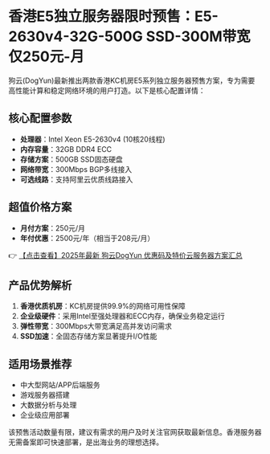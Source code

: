 # 香港E5独立服务器限时预售：E5-2630v4-32G-500G SSD-300M带宽仅250元-月

狗云(DogYun)最新推出两款香港KC机房E5系列独立服务器预售方案，专为需要高性能计算和稳定网络环境的用户打造。以下是核心配置详情：

## 核心配置参数
- **处理器**：Intel Xeon E5-2630v4 (10核20线程)
- **内存容量**：32GB DDR4 ECC
- **存储方案**：500GB SSD固态硬盘
- **网络带宽**：300Mbps BGP多线接入
- **可选线路**：支持阿里云优质线路接入

## 超值价格方案
- **月付方案**：250元/月
- **年付优惠**：2500元/年（相当于208元/月）

👉 [【点击查看】2025年最新 狗云DogYun 优惠码及特价云服务器方案汇总](https://bit.ly/DogYun)

## 产品优势解析
1. **香港优质机房**：KC机房提供99.9%的网络可用性保障
2. **企业级硬件**：采用Intel至强处理器和ECC内存，确保业务稳定运行
3. **弹性带宽**：300Mbps大带宽满足高并发访问需求
4. **SSD加速**：全固态存储方案显著提升I/O性能

## 适用场景推荐
- 中大型网站/APP后端服务
- 游戏服务器搭建
- 大数据分析与处理
- 企业级应用部署

该预售活动数量有限，建议有需求的用户及时关注官网获取最新信息。香港服务器无需备案即可快速部署，是出海业务的理想选择。
